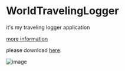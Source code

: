 # WorldTravelingLogger
it's my traveling logger application

[more information](https://github.com/yomai-hiyashidewa/WorldTravelingLogger/wiki)

please download [here](https://github.com/yomai-hiyashidewa/WorldTravelingLogger/tree/main/Release).

![image](https://github.com/user-attachments/assets/e34f64ee-bd5f-4a34-9ded-d9057d1ed739)

